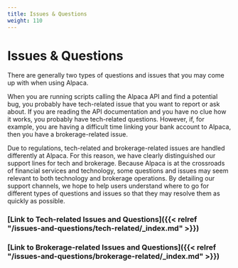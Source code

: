 ```yaml
---
title: Issues & Questions
weight: 110
---
```


# Issues & Questions

There are generally two types of questions and issues that you may come up with when using Alpaca.

When you are running scripts calling the Alpaca API and find a potential bug, you probably have tech-related issue that 
you want to report or ask about. If you are reading the API documentation and you have no clue how it works, you 
probably have tech-related questions. However, if, for example, you are having a difficult time linking your bank 
account to Alpaca, then you have a brokerage-related issue.

Due to regulations, tech-related and brokerage-related issues are handled differently at Alpaca. For this reason, we 
have clearly distinguished our support lines for tech and brokerage. Because Alpaca is at the crossroads of financial
services and technology, some questions and issues may seem relevant to both technology and brokerage operations. 
By detailing our support channels, we hope to help users understand where to go for different types of questions 
and issues so that they may resolve them as quickly as possible.

### [Link to Tech-related Issues and Questions]({{< relref "/issues-and-questions/tech-related/_index.md" >}})

### [Link to Brokerage-related Issues and Questions]({{< relref "/issues-and-questions/brokerage-related/_index.md" >}})
